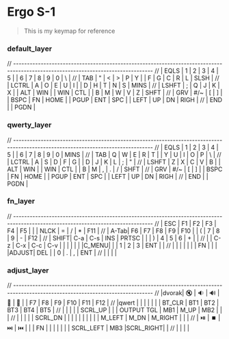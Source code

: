 # Ergo S-1

> This is my keymap for reference

### default_layer 
// ---------------------------------------------------------------------------------------------------------------------------------
// | EQLS  |  1   |  2   |  3   |  4   |  5   |                                                   |  6   |  7   |  8   |  9   |  0   | \    |
// | TAB   |  "   |  <   |  >   |  P   |  Y   |                                                   |  F   |  G   |  C   |  R   |  L   | SLSH |
// | LCTRL |  A   |  O   |  E   |  U   |  I   |                                                   |  D   |  H   |  T   |  N   |  S   | MINS |
// | LSHFT |  ;   |  Q   |  J   |  K   |  X   |      | ALT  | WIN  |         | WIN  | CTL  |      |  B   |  M   |  W   |  V   |  Z   | SHFT |
//         | GRV  |  #/~ |  [   |  ]   |      | BSPC |  FN  | HOME |         | PGUP | ENT  | SPC  |      | LEFT |  UP  |  DN  | RIGH |
//                                                          | END  |         | PGDN |

### qwerty_layer
// ---------------------------------------------------------------------------------------------------------------------------------
// | EQLS  |  1   |  2   |  3   |  4   |  5   |                                                   |  6   |  7   |  8   |  9   |  0   | MINS |
// | TAB   |  Q   |  W   |  E   |  R   |  T   |                                                   |  Y   |  U   |  I   |  O   |  P   | \    |
// | LCTRL |  A   |  S   |  D   |  F   |  G   |                                                   |  D   |  J   |  K   |  L   |  ;   | "    |
// | LSHFT |  Z   |  X   |  C   |  V   |  B   |      | ALT  | WIN  |         | WIN  | CTL  |      |  B   |  M   |  ,   |  .   |  /   | SHFT |
//         | GRV  |  #/~ |  [   |  ]   |      | BSPC |  FN  | HOME |         | PGUP | ENT  | SPC  |      | LEFT |  UP  |  DN  | RIGH |
//                                                          | END  |         | PGDN |


### fn_layer
// ---------------------------------------------------------------------------------------------------------------------------------
// | ESC  |  F1  |  F2  |  F3  |  F4   |  F5  |                                                   |      | NLCK |  =   |  /   |  *   | F11  |
// | A-Tab|  F6  |  F7  |  F8  |  F9   |  F10 |                                                   |  (   |  7   |  8   |  9   |  -   | F12  |
// | SHIFT| C-a  | C-s  | INS  | PRTSC |      |                                                   |  )   |  4   |  5   |  6   |  +   |      |
// |      | C-z  | C-x  | C-c  | C-v   |      |      |      |      |         |      |C_MENU|      |      |  1   |  2   |  3   | ENT  |      |
//        |      |      |      |       |      |      |  FN  |      |         |      |ADJUST|  DEL |      |  0   |  .   |  ,   | ENT  |
//                                                          |      |         |      |

### adjust_layer
// ---------------------------------------------------------------------------------------------------------------------------------
// |dvorak|  🔇   | 🔉 | 🔊 |   🔅    |  🔆  |                                                   | F7         |  F8       |  F9  |  F10     |  F11 | F12  |
// |qwert |       |     |     |         |      |                                                   | BT_CLR     | BT1       | BT2  |  BT3     |  BT4 | BT5  |
// |      |       |     |     | SCRL_UP |      |                                                   | OUTPUT TGL | MB1       | M_UP |  MB2     |      |      |
// |      |       |     |     | SCRL_DN |      |      |      |      |         |      |      |      |            | M_LEFT    | M_DN |  M_RIGHT |      |      |
//        |  ⏯️   | ⏹️ | ⏭️ | ⏮️      |      |      |  FN  |      |         |      |      |      |            | SCRL_LEFT | MB3  |SCRL_RIGHT|      |
//                                                           |      |         |      |